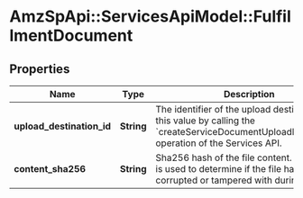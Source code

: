 # AmzSpApi::ServicesApiModel::FulfillmentDocument

## Properties
Name | Type | Description | Notes
------------ | ------------- | ------------- | -------------
**upload_destination_id** | **String** | The identifier of the upload destination. Get this value by calling the &#x60;createServiceDocumentUploadDestination&#x60; operation of the Services API. | [optional] 
**content_sha256** | **String** | Sha256 hash of the file content. This value is used to determine if the file has been corrupted or tampered with during transit. | [optional] 

